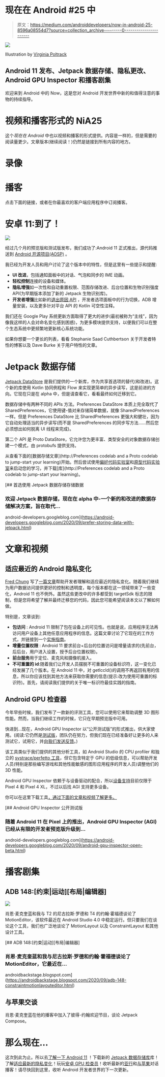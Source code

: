 # 现在在 Android #25 中

> 原文：<https://medium.com/androiddevelopers/now-in-android-25-8596a08554d7?source=collection_archive---------0----------------------->

![](img/8009a1a5e41ed4b5dcda1240d532d401.png)

Illustration by [Virginia Poltrack](https://twitter.com/VPoltrack)

## Android 11 发布、Jetpack 数据存储、隐私更改、Android GPU Inspector 和播客剧集

欢迎来到 Android 中的 Now，这是您对 Android 开发世界中新的和值得注意的事物的持续指导。

# 视频和播客形式的 NiA25

这个*现在在 Android* 中也以视频和播客的形式提供。内容是一样的，但是需要的阅读量更少。文章版本(继续阅读！)仍然是链接到所有内容的地方。

# 录像

# 播客

点击下面的链接，或者在你最喜欢的客户端应用程序中订阅播客。

# 安卓 11:到了！

![](img/61f5119079b8e452460bf00122d779e3.png)

经过几个月的预览版和测试版发布，我们成功了:Android 11 正式推出，源代码推送到 [Android 开源项目(AOSP)](https://source.android.com/) 。

我已经为开发人员和用户讨论了这个版本中的特性，但是这里有一些提示和提醒:

*   **UI 改进**，包括通知面板中的对话、气泡和同步的 IME 动画。
*   **轻松控制**连接的设备和媒体。
*   **隐私增强**如一次性和自动重置权限、范围存储改进、后台位置和生物识别强度 API(为早期版本添加了新的 Jetpack 生物识别库)。
*   **开发者增强**比如新的[退出原因 API](https://developer.android.com/reference/kotlin/android/app/ActivityManager#gethistoricalprocessexitreasons) ，开发者选项面板中的行为切换，ADB 增量安装，以及更多针对平台 API 的 Kotlin 可空性注释。

我们还在 Google Play 系统更新方面取得了更大的进步(最初被称为“主线”，因为像我这样的人会对命名变化感到困惑)，为更多模块提供支持，以便我们可以在整个生态系统中更频繁地更新核心系统功能。

如果你想要一个更长的列表，看看 Stephanie Saad Cuthbertson 关于开发者特性的博客以及 Dave Burke 关于用户特性的文章。

# Jetpack 数据存储

[Jetpack DataStore](https://developer.android.com/jetpack/androidx/releases/datastore#1.0.0-alpha01) 是我们提供的一个新库，作为共享首选项的替代(和改进)。这个新的库使用 Kotlin 协同例程和 Flow 来实现更简单的异步读写，这是前进的方向。它现在只是在 alpha 中，但是请查看它，看看最终如何迁移到它。

数据存储中有两种不同的 APIs 方法。Preferences DataStore 本质上完全取代了 SharedPreferences，它使用键-值对来存储简单数据，就像 SharedPreferences 一样。但是 Preferences DataStore 比 SharedPreferences 更强大和健壮，因为它自动处理适当的异步读写(而不是 SharedPreferences 的同步写方法……然后您必须想出如何脱离 UI 线程来完成)。

第二个 API 是 Proto DataStore，它允许您为更丰富、类型安全的对象数据存储创建一个模式，由 protobufs 提供支持。

从查看下面的[数据存储文章](http://Preferences codelab and a Proto codelab to jump-start your learning)开始。然后尝试使用[偏好代码实验室](https://codelabs.developers.google.com/codelabs/android-preferences-datastore/#0)和[原型代码实验室](https://codelabs.developers.google.com/codelabs/android-proto-datastore/#0)来启动您的学习，并下载[库](http://Preferences codelab and a Proto codelab to jump-start your learning)。

[](https://android-developers.googleblog.com/2020/09/prefer-storing-data-with-jetpack.html) [## 首选使用 Jetpack 数据存储存储数据

### 欢迎 Jetpack 数据存储，现在在 alpha 中-一个新的和改进的数据存储解决方案，旨在取代…

android-developers.googleblog.com](https://android-developers.googleblog.com/2020/09/prefer-storing-data-with-jetpack.html) 

# 文章和视频

## 适应最近的 Android 隐私变化

[Fred Chung](https://medium.com/u/ac312b7e211e?source=post_page-----8596a08554d7--------------------------------) 写了[一篇文章](/androiddevelopers/adapt-your-app-for-the-latest-privacy-best-practices-d7469a547314)帮助开发者理解和适应最近的隐私变化。随着我们继续为用户数据访问提供更好的控制和透明度，每个版本都在这一领域带来了一些变化，Android 11 也不例外。虽然这些更改中的许多都受到 targetSdk 标志的限制，但是您将希望了解并最终迁移您的代码，因此您可能希望阅读本文以了解如何做。

特别是，文章谈到:

*   **包访问** : Android 11 限制了包在设备上的可见性。也就是说，应用程序无法再访问用户设备上其他任意应用程序的信息。这篇文章讨论了它现在的工作方式，并链接到一个[实施指南](https://developer.android.com/training/basics/intents/package-visibility-use-cases)。
*   **增量位置权限** : Android 11 要求前台+后台的位置访问是增量请求的(先前台，后后台，用户进入设置，授予后台位置权限)。
*   **前台服务**用于定位、麦克风和摄像机接入。
*   **不可重置的 id**:随着我们让开发人员摆脱不可重置的设备标识符，这一变化已经发展了几个版本。在 Android 11 中，对 getIccId()的调用不再返回有用的信息，所以你应该找到其他方法来获取你需要的信息(提示:改为使用可重置的标识符)。首先，请阅读我们提供的关于唯一标识符最佳实践的指南。

## Android GPU 检查器

今年早些时候，我们发布了一款新的评测工具，您可以使用它来帮助调整 3D 图形性能。然而，当我们继续工作的时候，它只在早期预览版中可用。

快进到…现在，Android GPU Inspector 以“公开测试版”的形式推出，供大家使用。(阅读:它仍然是[测试版](https://github.com/google/agi/releases/tag/v1.0.0)，团队仍在努力，但我们现在已经准备好让更多的人来测试它，试用它，并[向我们发送反馈](https://github.com/google/agi/issues)。)

该工具类似于我们提供的其他分析工具，如 Android Studio 的 CPU profiler 和独立的 [systrace/perfetto 工具](https://developer.android.com/topic/performance/tracing)，但它包含特定于 GPU 的低级信息，可以帮助开发人员(特别是那些编写游戏和其他性能敏感的图形应用程序的开发人员)调整他们的 3D 性能。

Android GPU Inspector 依赖于与设备驱动的配合，所以[设备支持](https://gpuinspector.dev/docs/devices)目前仅限于 Pixel 4 和 Pixel 4 XL，不过以后找 AGI 支持更多设备。

你可以在这里下载工具[，通过下面的文章和视频了解更多。](https://gpuinspector.dev/)

[](https://android-developers.googleblog.com/2020/09/android-gpu-inspector-open-beta.html) [## Android GPU Inspector 公开测试版

### 随着 Android 11 在 Pixel 上的推出，Android GPU Inspector (AGI)已经从有限的开发者预览版升级到…

android-developers.googleblog.com](https://android-developers.googleblog.com/2020/09/android-gpu-inspector-open-beta.html) 

# 播客剧集

## ADB 148:[约束|运动][布局|编辑器]

![](img/777e9c30ba6810eaac518ecac621b2b5.png)

肖恩·麦克奎蓝和我与 T2 的尼古拉斯·罗德和 T4 的约翰·霍福德谈论了 MotionEditor，该软件最近在 Android Studio 4.0 中稳定运行。但只要我们在谈论这个工具，我们也广泛地谈论了 MotionLayout 以及 ConstraintLayout 和其他设计工具。

[](https://androidbackstage.blogspot.com/2020/09/adb-148-constraintmotionlayouteditor.html) [## ADB 148:[约束|运动][布局|编辑器]

### 肖恩·麦克奎蓝和我与尼古拉斯·罗德和约翰·霍福德谈论了 MotionEditor，它最近在…

androidbackstage.blogspot.com](https://androidbackstage.blogspot.com/2020/09/adb-148-constraintmotionlayouteditor.html) 

## 与苹果交谈

肖恩·麦克奎蓝在他的播客中加入了彼得-约翰欢迎节目，谈论 Jetpack Compose。

# 那么现在…

这次到此为止。所以去[了解一下 Android 11](https://android-developers.googleblog.com/2020/09/android11-final-release.html) ！下载新的 [Jetpack 数据存储库](https://android-developers.googleblog.com/2020/09/prefer-storing-data-with-jetpack.html)库！了解[适应最新的隐私变化](/androiddevelopers/adapt-your-app-for-the-latest-privacy-best-practices-d7469a547314)！玩玩[安卓 GPU 检查员](https://android-developers.googleblog.com/2020/09/android-gpu-inspector-open-beta.html)！收听最新的[亚行](https://androidbackstage.blogspot.com/2020/09/adb-148-constraintmotionlayouteditor.html)和[与苹果](https://anchor.fm/talkingwithapples/episodes/Talking-Jetpack-Compose-in-Alpha-with-Sean-McQuillan-ejbqi8)对话播客！请尽快回到这里，收听 Android 开发者世界的下一次更新。